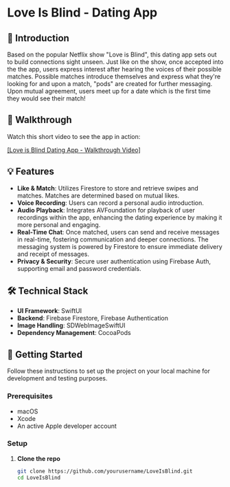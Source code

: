 # Love Is Blind - Dating App

## 🌟 Introduction
Based on the popular Netflix show "Love is Blind", this dating app sets out to build connections sight unseen. Just like on the show, once accepted into the the app, users express interest after hearing the voices of their possible matches. Possible matches introduce themselves and express what they're looking for and upon a match, "pods" are created for further messaging. Upon mutual agreement, users meet up for a date which is the first time they would see their match!

## 🎥 Walkthrough
Watch this short video to see the app in action:

[[Love is Blind Dating App - Walkthrough Video]](https://www.tiktok.com/t/ZTLfBeEJv/)

## 💡 Features

- **Like & Match**: Utilizes Firestore to store and retrieve swipes and matches. Matches are determined based on mutual likes.
- **Voice Recording**: Users can record a personal audio introduction.
- **Audio Playback**: Integrates AVFoundation for playback of user recordings within the app, enhancing the dating experience by making it more personal and engaging.
- **Real-Time Chat**: Once matched, users can send and receive messages in real-time, fostering communication and deeper connections. The messaging system is powered by Firestore to ensure immediate delivery and receipt of messages.
- **Privacy & Security**: Secure user authentication using Firebase Auth, supporting email and password credentials.

## 🛠 Technical Stack

- **UI Framework**: SwiftUI
- **Backend**: Firebase Firestore, Firebase Authentication
- **Image Handling**: SDWebImageSwiftUI
- **Dependency Management**: CocoaPods

## 🚀 Getting Started

Follow these instructions to set up the project on your local machine for development and testing purposes.

### Prerequisites

- macOS
- Xcode
- An active Apple developer account

### Setup

1. **Clone the repo**

   ```bash
   git clone https://github.com/yourusername/LoveIsBlind.git
   cd LoveIsBlind
